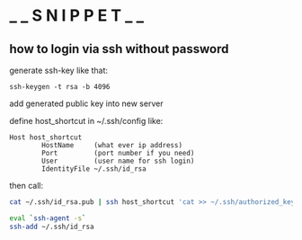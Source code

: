 # _ _ S N I P P E T _ _

## how to login via ssh without password

generate ssh-key like that:
```
ssh-keygen -t rsa -b 4096
```

add generated public key into new server

define host_shortcut in ~/.ssh/config like:
```
Host host_shortcut
        HostName     (what ever ip address)
        Port         (port number if you need)
        User         (user name for ssh login)
        IdentityFile ~/.ssh/id_rsa

```

then call:

```bash
cat ~/.ssh/id_rsa.pub | ssh host_shortcut 'cat >> ~/.ssh/authorized_keys'
```

```bash
eval `ssh-agent -s`
ssh-add ~/.ssh/id_rsa
```
